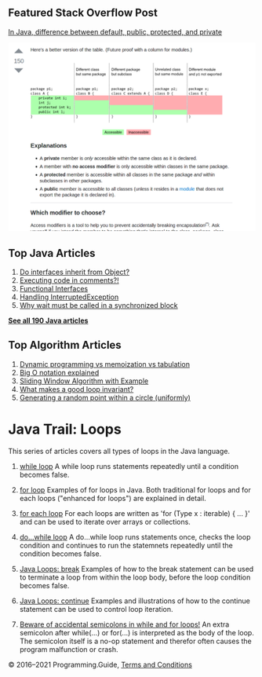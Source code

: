 



## Featured Stack Overflow Post

[In Java, difference between default, public, protected, and private](https://stackoverflow.com/a/33627846/276052)

[<img src="../images/so-featured-33627846.png" alt="StackOverflow screenshot thumbnail" class="screenshot" />](https://stackoverflow.com/a/33627846/276052)



## Top Java Articles

1.  [Do interfaces inherit from Object?](do-interfaces-inherit-from-object.html)
2.  [Executing code in comments?!](executing-code-in-comments.html)
3.  [Functional Interfaces](functional-interfaces.html)
4.  [Handling InterruptedException](handling-interrupted-exceptions.html)
5.  [Why wait must be called in a synchronized block](why-wait-must-be-in-synchronized.html)

[**See all 190 Java articles**](index.html)

## Top Algorithm Articles

1.  [Dynamic programming vs memoization vs tabulation](../dynamic-programming-vs-memoization-vs-tabulation.html)
2.  [Big O notation explained](../big-o-notation-explained.html)
3.  [Sliding Window Algorithm with Example](../sliding-window-example.html)
4.  [What makes a good loop invariant?](../what-makes-a-good-loop-invariant.html)
5.  [Generating a random point within a circle (uniformly)](../random-point-within-circle.html)

# Java Trail: Loops

This series of articles covers all types of loops in the Java language.

1.  [while loop](while-loop.html)
    A while loop runs statements repeatedly until a condition becomes false.

2.  [for loop](for-loop.html)
    Examples of for loops in Java. Both traditional for loops and for each loops ("enhanced for loops") are explained in detail.

3.  [for each loop](for-each-loop.html)
    For each loops are written as 'for (Type x : iterable) { ... }' and can be used to iterate over arrays or collections.

4.  [do…while loop](do-while-loop.html)
    A do…while loop runs statements once, checks the loop condition and continues to run the statemnets repeatedly until the condition becomes false.

5.  [Java Loops: break](break-loop.html)
    Examples of how to the break statement can be used to terminate a loop from within the loop body, before the loop condition becomes false.

6.  [Java Loops: continue](continue.html)
    Examples and illustrations of how to the continue statement can be used to control loop iteration.

7.  [Beware of accidental semicolons in while and for loops!](beware-of-accidental-semicolons-in-while-and-for-loops.html)
    An extra semicolon after while(...) or for(...) is interpreted as the body of the loop. The semicolon itself is a no-op statement and therefor often causes the program malfunction or crash.

© 2016–2021 Programming.Guide, [Terms and Conditions](../terms-and-conditions.html)
